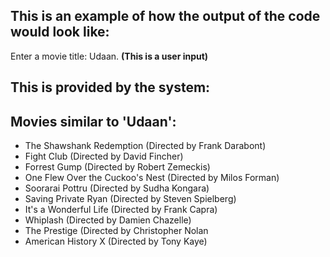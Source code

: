 ## **This is an example of how the output of the code would look like:**

Enter a movie title: Udaan. **(This is a user input)**

## **This is provided by the system**:
## **Movies similar to 'Udaan':**
* The Shawshank Redemption (Directed by Frank Darabont)
* Fight Club (Directed by David Fincher)
* Forrest Gump (Directed by Robert Zemeckis)
* One Flew Over the Cuckoo's Nest (Directed by Milos Forman)
* Soorarai Pottru (Directed by Sudha Kongara)
* Saving Private Ryan (Directed by Steven Spielberg)
* It's a Wonderful Life (Directed by Frank Capra)
* Whiplash (Directed by Damien Chazelle)
* The Prestige (Directed by Christopher Nolan
* American History X (Directed by Tony Kaye)
